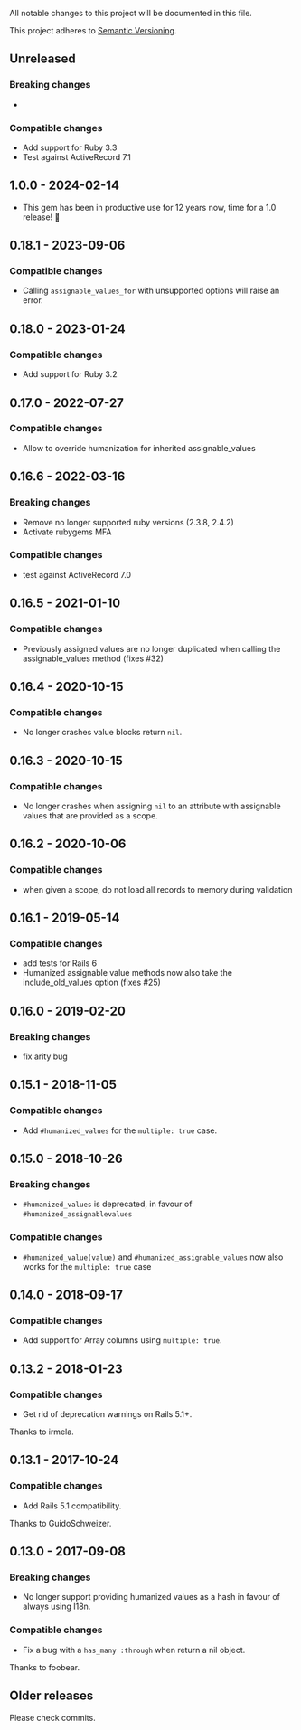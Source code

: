 All notable changes to this project will be documented in this file.

This project adheres to [Semantic Versioning](http://semver.org/spec/v2.0.0.html).

## Unreleased

### Breaking changes

-

### Compatible changes

- Add support for Ruby 3.3
- Test against ActiveRecord 7.1

## 1.0.0 - 2024-02-14

- This gem has been in productive use for 12 years now, time for a 1.0 release! 🥳

## 0.18.1 - 2023-09-06

### Compatible changes

- Calling `assignable_values_for` with unsupported options will raise an error.

## 0.18.0 - 2023-01-24

### Compatible changes

- Add support for Ruby 3.2

## 0.17.0 - 2022-07-27

### Compatible changes

- Allow to override humanization for inherited assignable_values

## 0.16.6 - 2022-03-16

### Breaking changes

- Remove no longer supported ruby versions (2.3.8, 2.4.2)
- Activate rubygems MFA

### Compatible changes

- test against ActiveRecord 7.0

## 0.16.5 - 2021-01-10

### Compatible changes

- Previously assigned values are no longer duplicated when calling the assignable_values method (fixes #32)

## 0.16.4 - 2020-10-15

### Compatible changes

- No longer crashes value blocks return `nil`.


## 0.16.3 - 2020-10-15

### Compatible changes

- No longer crashes when assigning `nil` to an attribute with assignable values that are provided as a scope.


## 0.16.2 - 2020-10-06

### Compatible changes

- when given a scope, do not load all records to memory during validation


## 0.16.1 - 2019-05-14

### Compatible changes

- add tests for Rails 6
- Humanized assignable value methods now also take the include_old_values option (fixes #25)


## 0.16.0 - 2019-02-20

### Breaking changes

- fix arity bug


## 0.15.1 - 2018-11-05

### Compatible changes

- Add `#humanized_values` for the `multiple: true` case.


## 0.15.0 - 2018-10-26

### Breaking changes

- `#humanized_values` is deprecated, in favour of `#humanized_assignablevalues`

### Compatible changes

- `#humanized_value(value)` and `#humanized_assignable_values` now also works for the `multiple: true` case


## 0.14.0 - 2018-09-17

### Compatible changes

- Add support for Array columns using `multiple: true`.


## 0.13.2 - 2018-01-23

### Compatible changes

- Get rid of deprecation warnings on Rails 5.1+.

Thanks to irmela.


## 0.13.1 - 2017-10-24

### Compatible changes

- Add Rails 5.1 compatibility.

Thanks to GuidoSchweizer.


## 0.13.0 - 2017-09-08

### Breaking changes

- No longer support providing humanized values as a hash in favour of always using I18n.

### Compatible changes

- Fix a bug with a `has_many :through` when return a nil object.

Thanks to foobear.


## Older releases

Please check commits.
